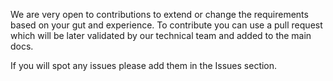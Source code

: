 We are very open to contributions to extend or change the requirements based on your gut and experience. 
To contribute you can use a pull request which will be later validated by our technical team and added to the main docs.

If you will spot any issues please add them in the Issues section.
